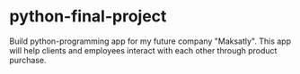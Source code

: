 # python-final-project
Build python-programming app for my future company "Maksatly". This app will help clients and employees interact with each other through product purchase.
